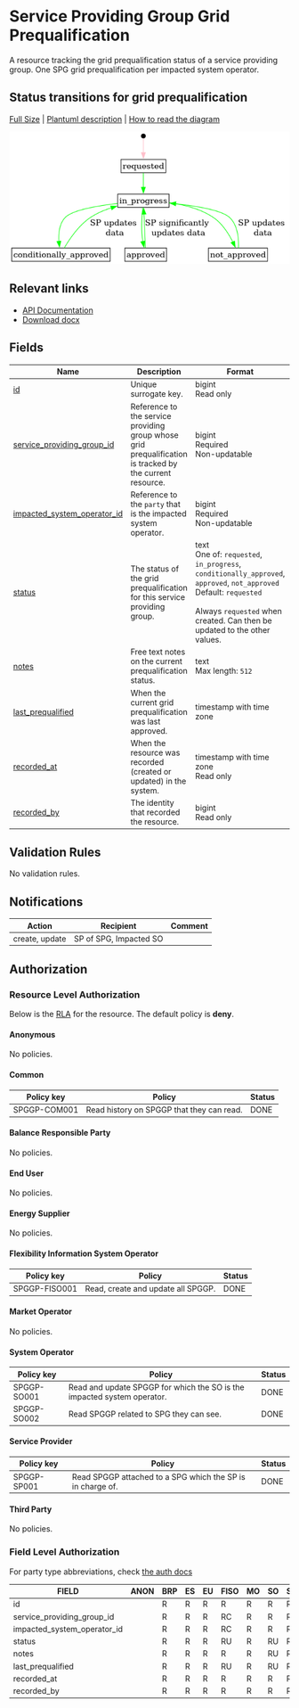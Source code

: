 # Service Providing Group Grid Prequalification

A resource tracking the grid prequalification status of a service providing
group. One SPG grid prequalification per impacted system operator.

## Status transitions for grid prequalification

[Full Size](../diagrams/service_providing_group_prequalification_status.png)
|
[Plantuml description](../diagrams/service_providing_group_prequalification_status.plantuml)
|
[How to read the diagram](./index.md#status-and-transitions)

![Service Providing Group prequalification](../diagrams/service_providing_group_prequalification_status.png)

## Relevant links

* [API Documentation](https://flex-test.elhub.no/api/v0/#/operations/list_service_providing_group_grid_prequalification)
* [Download docx](../download/service_providing_group_grid_prequalification.docx)

## Fields

| Name                                                                                                                  | Description                                                                                              | Format                                                                                                                                                                                                        | Reference                                                         |
|-----------------------------------------------------------------------------------------------------------------------|----------------------------------------------------------------------------------------------------------|---------------------------------------------------------------------------------------------------------------------------------------------------------------------------------------------------------------|-------------------------------------------------------------------|
| <a name="field-id" href="#field-id">id</a>                                                                            | Unique surrogate key.                                                                                    | bigint<br/>Read only                                                                                                                                                                                          |                                                                   |
| <a name="field-service_providing_group_id" href="#field-service_providing_group_id">service_providing_group_id</a>    | Reference to the service providing group whose grid prequalification is tracked by the current resource. | bigint<br/>Required<br/>Non-updatable                                                                                                                                                                         | [service_providing_group.id](service_providing_group.md#field-id) |
| <a name="field-impacted_system_operator_id" href="#field-impacted_system_operator_id">impacted_system_operator_id</a> | Reference to the `party` that is the impacted system operator.                                           | bigint<br/>Required<br/>Non-updatable                                                                                                                                                                         | [party.id](party.md#field-id)                                     |
| <a name="field-status" href="#field-status">status</a>                                                                | The status of the grid prequalification for this service providing group.                                | text<br/>One of: `requested`, `in_progress`, `conditionally_approved`, `approved`, `not_approved`<br/>Default: `requested`<br/><br/>Always `requested` when created. Can then be updated to the other values. |                                                                   |
| <a name="field-notes" href="#field-notes">notes</a>                                                                   | Free text notes on the current prequalification status.                                                  | text<br/>Max length: `512`                                                                                                                                                                                    |                                                                   |
| <a name="field-last_prequalified" href="#field-last_prequalified">last_prequalified</a>                               | When the current grid prequalification was last approved.                                                | timestamp with time zone                                                                                                                                                                                      |                                                                   |
| <a name="field-recorded_at" href="#field-recorded_at">recorded_at</a>                                                 | When the resource was recorded (created or updated) in the system.                                       | timestamp with time zone<br/>Read only                                                                                                                                                                        |                                                                   |
| <a name="field-recorded_by" href="#field-recorded_by">recorded_by</a>                                                 | The identity that recorded the resource.                                                                 | bigint<br/>Read only                                                                                                                                                                                          |                                                                   |

## Validation Rules

No validation rules.

## Notifications

| Action         | Recipient              | Comment |
|----------------|------------------------|---------|
| create, update | SP of SPG, Impacted SO |         |

## Authorization

### Resource Level Authorization

Below is the [RLA](../technical/auth.md#resource-level-authorization-rla) for the
resource. The default policy is **deny**.

#### Anonymous

No policies.

#### Common

| Policy key   | Policy                                    | Status |
|--------------|-------------------------------------------|--------|
| SPGGP-COM001 | Read history on SPGGP that they can read. | DONE   |

#### Balance Responsible Party

No policies.

#### End User

No policies.

#### Energy Supplier

No policies.

#### Flexibility Information System Operator

| Policy key    | Policy                             | Status |
|---------------|------------------------------------|--------|
| SPGGP-FISO001 | Read, create and update all SPGGP. | DONE   |

#### Market Operator

No policies.

#### System Operator

| Policy key  | Policy                                                                  | Status |
|-------------|-------------------------------------------------------------------------|--------|
| SPGGP-SO001 | Read and update SPGGP for which the SO is the impacted system operator. | DONE   |
| SPGGP-SO002 | Read SPGGP related to SPG they can see.                                 | DONE   |

#### Service Provider

| Policy key  | Policy                                                     | Status |
|-------------|------------------------------------------------------------|--------|
| SPGGP-SP001 | Read SPGGP attached to a SPG which the SP is in charge of. | DONE   |

#### Third Party

No policies.

### Field Level Authorization

For party type abbreviations, check [the auth docs](../technical/auth.md#party)

| FIELD                       | ANON | BRP | ES | EU | FISO | MO | SO | SP | TP |
|-----------------------------|------|-----|----|----|------|----|----|----|----|
| id                          |      | R   | R  | R  | R    | R  | R  | R  | R  |
| service_providing_group_id  |      | R   | R  | R  | RC   | R  | R  | R  | R  |
| impacted_system_operator_id |      | R   | R  | R  | RC   | R  | R  | R  | R  |
| status                      |      | R   | R  | R  | RU   | R  | RU | R  | R  |
| notes                       |      | R   | R  | R  | R    | R  | RU | R  | R  |
| last_prequalified           |      | R   | R  | R  | RU   | R  | RU | R  | R  |
| recorded_at                 |      | R   | R  | R  | R    | R  | R  | R  | R  |
| recorded_by                 |      | R   | R  | R  | R    | R  | R  | R  | R  |

